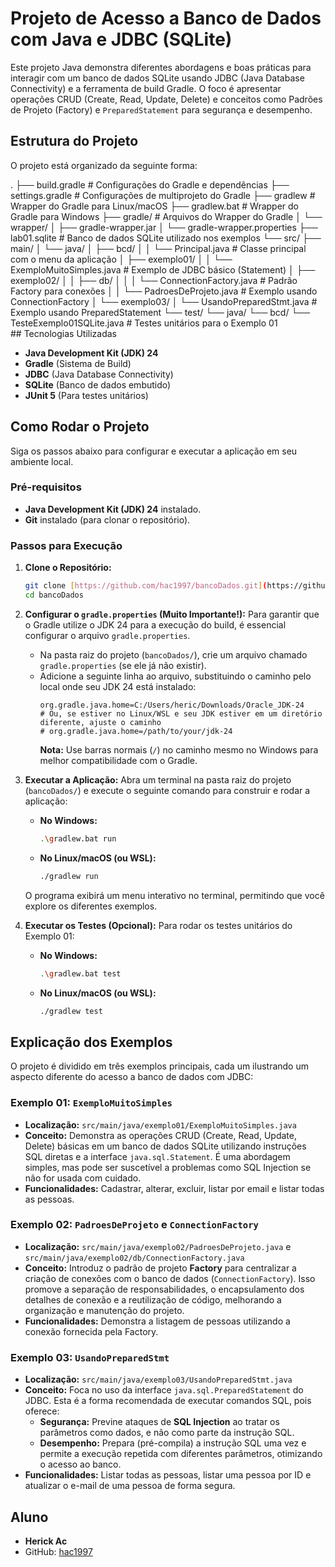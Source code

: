 # Projeto de Acesso a Banco de Dados com Java e JDBC (SQLite)

Este projeto Java demonstra diferentes abordagens e boas práticas para interagir com um banco de dados SQLite usando JDBC (Java Database Connectivity) e a ferramenta de build Gradle. O foco é apresentar operações CRUD (Create, Read, Update, Delete) e conceitos como Padrões de Projeto (Factory) e `PreparedStatement` para segurança e desempenho.

## Estrutura do Projeto

O projeto está organizado da seguinte forma:
<div>
.
├── build.gradle              # Configurações do Gradle e dependências
├── settings.gradle           # Configurações de multiprojeto do Gradle
├── gradlew                   # Wrapper do Gradle para Linux/macOS
├── gradlew.bat               # Wrapper do Gradle para Windows
├── gradle/                   # Arquivos do Wrapper do Gradle
│   └── wrapper/
│       ├── gradle-wrapper.jar
│       └── gradle-wrapper.properties
├── lab01.sqlite              # Banco de dados SQLite utilizado nos exemplos
└── src/
├── main/
│   └── java/
│       ├── bcd/
│       │   └── Principal.java     # Classe principal com o menu da aplicação
│       ├── exemplo01/
│       │   └── ExemploMuitoSimples.java # Exemplo de JDBC básico (Statement)
│       ├── exemplo02/
│       │   ├── db/
│       │   │   └── ConnectionFactory.java # Padrão Factory para conexões
│       │   └── PadroesDeProjeto.java # Exemplo usando ConnectionFactory
│       └── exemplo03/
│           └── UsandoPreparedStmt.java # Exemplo usando PreparedStatement
└── test/
└── java/
└── bcd/
└── TesteExemplo01SQLite.java # Testes unitários para o Exemplo 01
</div>
## Tecnologias Utilizadas

* **Java Development Kit (JDK) 24**
* **Gradle** (Sistema de Build)
* **JDBC** (Java Database Connectivity)
* **SQLite** (Banco de dados embutido)
* **JUnit 5** (Para testes unitários)

## Como Rodar o Projeto

Siga os passos abaixo para configurar e executar a aplicação em seu ambiente local.

### Pré-requisitos

* **Java Development Kit (JDK) 24** instalado.
* **Git** instalado (para clonar o repositório).

### Passos para Execução

1.  **Clone o Repositório:**
    ```bash
    git clone [https://github.com/hac1997/bancoDados.git](https://github.com/hac1997/bancoDados.git)
    cd bancoDados
    ```

2.  **Configurar o `gradle.properties` (Muito Importante!):**
    Para garantir que o Gradle utilize o JDK 24 para a execução do build, é essencial configurar o arquivo `gradle.properties`.

    * Na pasta raiz do projeto (`bancoDados/`), crie um arquivo chamado `gradle.properties` (se ele já não existir).
    * Adicione a seguinte linha ao arquivo, substituindo o caminho pelo local onde seu JDK 24 está instalado:
        ```properties
        org.gradle.java.home=C:/Users/heric/Downloads/Oracle_JDK-24
        # Ou, se estiver no Linux/WSL e seu JDK estiver em um diretório diferente, ajuste o caminho
        # org.gradle.java.home=/path/to/your/jdk-24
        ```
        **Nota:** Use barras normais (`/`) no caminho mesmo no Windows para melhor compatibilidade com o Gradle.

3.  **Executar a Aplicação:**
    Abra um terminal na pasta raiz do projeto (`bancoDados/`) e execute o seguinte comando para construir e rodar a aplicação:

    * **No Windows:**
        ```bash
        .\gradlew.bat run
        ```
    * **No Linux/macOS (ou WSL):**
        ```bash
        ./gradlew run
        ```

    O programa exibirá um menu interativo no terminal, permitindo que você explore os diferentes exemplos.

4.  **Executar os Testes (Opcional):**
    Para rodar os testes unitários do Exemplo 01:

    * **No Windows:**
        ```bash
        .\gradlew.bat test
        ```
    * **No Linux/macOS (ou WSL):**
        ```bash
        ./gradlew test
        ```

## Explicação dos Exemplos

O projeto é dividido em três exemplos principais, cada um ilustrando um aspecto diferente do acesso a banco de dados com JDBC:

### Exemplo 01: `ExemploMuitoSimples`
* **Localização:** `src/main/java/exemplo01/ExemploMuitoSimples.java`
* **Conceito:** Demonstra as operações CRUD (Create, Read, Update, Delete) básicas em um banco de dados SQLite utilizando instruções SQL diretas e a interface `java.sql.Statement`. É uma abordagem simples, mas pode ser suscetível a problemas como SQL Injection se não for usada com cuidado.
* **Funcionalidades:** Cadastrar, alterar, excluir, listar por email e listar todas as pessoas.

### Exemplo 02: `PadroesDeProjeto` e `ConnectionFactory`
* **Localização:** `src/main/java/exemplo02/PadroesDeProjeto.java` e `src/main/java/exemplo02/db/ConnectionFactory.java`
* **Conceito:** Introduz o padrão de projeto **Factory** para centralizar a criação de conexões com o banco de dados (`ConnectionFactory`). Isso promove a separação de responsabilidades, o encapsulamento dos detalhes de conexão e a reutilização de código, melhorando a organização e manutenção do projeto.
* **Funcionalidades:** Demonstra a listagem de pessoas utilizando a conexão fornecida pela Factory.

### Exemplo 03: `UsandoPreparedStmt`
* **Localização:** `src/main/java/exemplo03/UsandoPreparedStmt.java`
* **Conceito:** Foca no uso da interface `java.sql.PreparedStatement` do JDBC. Esta é a forma recomendada de executar comandos SQL, pois oferece:
    * **Segurança:** Previne ataques de **SQL Injection** ao tratar os parâmetros como dados, e não como parte da instrução SQL.
    * **Desempenho:** Prepara (pré-compila) a instrução SQL uma vez e permite a execução repetida com diferentes parâmetros, otimizando o acesso ao banco.
* **Funcionalidades:** Listar todas as pessoas, listar uma pessoa por ID e atualizar o e-mail de uma pessoa de forma segura.

## Aluno

* **Herick Ac**
* GitHub: [hac1997](https://github.com/hac1997)
